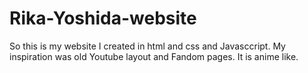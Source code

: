 # Rika-Yoshida-website
So this is my website I created in html and css and Javasccript. My inspiration was old Youtube layout and Fandom pages. It is anime like.
